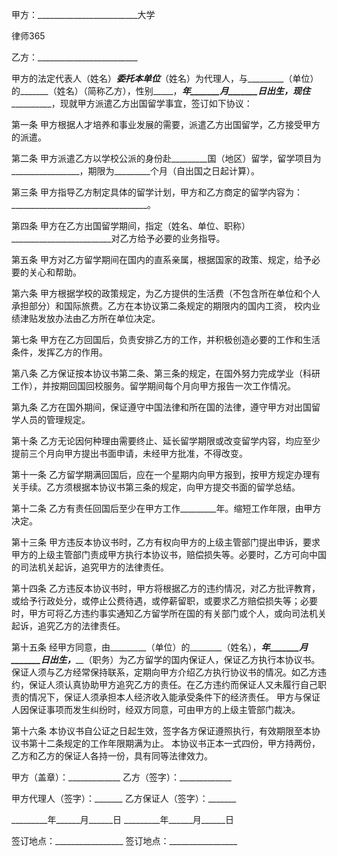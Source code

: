 
 甲方：_________________________大学




 
律师365






乙方：_________________________

甲方的法定代表人（姓名）_______委托本单位_______（姓名）为代理人，与_________（单位）的_______（姓名）（简称乙方），性别_____，_______年_______月_______日出生，现住_________________，现就甲方派遣乙方出国留学事宜，签订如下协议：


第一条 甲方根据人才培养和事业发展的需要，派遣乙方出国留学，乙方接受甲方的派遣。


第二条 甲方派遣乙方以学校公派的身份赴_________国（地区）留学，留学项目为_________________，期限为_________个月（自出国之日起计算）。


第三条 甲方指导乙方制定具体的留学计划，甲方和乙方商定的留学内容为：__________________________________。


第四条 甲方在乙方出国留学期间，指定（姓名、单位、职称）_________________________对乙方给予必要的业务指导。


第五条 甲方对乙方留学期间在国内的直系亲属，根据国家的政策、规定，给予必要的关心和帮助。


第六条 甲方根据学校的政策规定，为乙方提供的生活费（不包含所在单位和个人承担部分）和国际旅费。乙方在本协议第二条规定的期限内的国内工资， 校内业绩津贴发放办法由乙方所在单位决定。


第七条 甲方在乙方回国后，负责安排乙方的工作，并积极创造必要的工作和生活条件，发挥乙方的作用。


第八条 乙方保证按本协议书第二条、第三条的规定，在国外努力完成学业（科研工作），并按期回国回校服务。留学期间每个月向甲方报告一次工作情况。


第九条 乙方在国外期间，保证遵守中国法律和所在国的法律，遵守甲方对出国留学人员的管理规定。


第十条 乙方无论因何种理由需要终止、延长留学期限或改变留学内容，均应至少提前三个月向甲方提出书面申请，未经甲方批准，不得改变。


第十一条 乙方留学期满回国后，应在一个星期内向甲方报到，按甲方规定办理有关手续。乙方须根据本协议书第三条的规定，向甲方提交书面的留学总结。


第十二条 乙方有责任回国后至少在甲方工作_________年。缩短工作年限，由甲方决定。


第十三条 甲方违反本协议书时，乙方有权向甲方的上级主管部门提出申诉，要求甲方的上级主管部门责成甲方执行本协议书，赔偿损失等。必要时，乙方可向中国的司法机关起诉，追究甲方的法律责任。


第十四条 乙方违反本协议书时，甲方将根据乙方的违约情况，对乙方批评教育，或给予行政处分，或停止公费待遇，或停薪留职，或要求乙方赔偿损失等；必要时，甲方可将乙方违约事实通知乙方留学所在国的有关部门或个人，或向司法机关起诉，追究乙方的法律责任。


第十五条 经甲方同意，由_________（单位）的________（姓名），_______年_______月_______日出生，_________（职务）为乙方留学的国内保证人，保证乙方执行本协议书。保证人须与乙方经常保持联系，定期向甲方介绍乙方执行协议书的情况。如乙方违约，保证人须认真协助甲方追究乙方的责任。在乙方违约而保证人又未履行自己职责的情况下，保证人须承担本人经济收入能承受条件下的经济责任。
    甲方与保证人因保证事项而发生纠纷时，经双方同意，可由甲方的上级主管部门裁决。


第十六条 本协议书自公证之日起生效，签字各方保证遵照执行，有效期限至本协议书第十二条规定的工作年限期满为止。
本协议书正本一式四份，甲方持两份，乙方和乙方的保证人各持一份，具有同等法律效力。


 



 甲方（盖章）：_____________ 乙方（签字）：_____________
 
甲方代理人（签字）：_______ 乙方保证人（签字）：_______
 
_________年______月______日 _________年______月______日
 
签订地点：_________________ 签订地点：_________________
 

 
 

 
 
 
  
 
  
 
   


   
 

   


   


   
 
 
  
 
 
 

